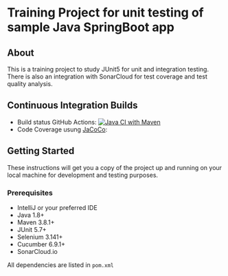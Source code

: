 # Training Project for unit testing of sample Java SpringBoot app 

## About
This is a training project to study JUnit5 for unit and integration testing. 
There is also an integration with SonarCloud for test coverage and test quality analysis.

## Continuous Integration Builds

* Build status GitHub Actions: [![Java CI with Maven](https://github.com/yulia-gutorova/SampleEmployeeApp/actions/workflows/maven.yml/badge.svg?branch=main)](https://github.com/yulia-gutorova/SampleEmployeeApp/actions/workflows/maven.yml)
* Code Coverage usung [JaCoCo](https://www.eclemma.org/jacoco/):

## Getting Started

These instructions will get you a copy of the project up and running on your local machine for development and testing purposes.

### Prerequisites

* IntelliJ or your preferred IDE
* Java 1.8+
* Maven 3.8.1+
* JUnit 5.7+
* Selenium 3.141+
* Cucumber 6.9.1+
* SonarCloud.io

All dependencies are listed in `pom.xml`

